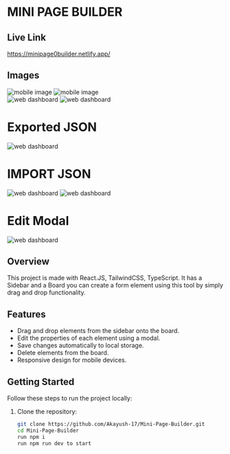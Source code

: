# MINI PAGE BUILDER

## Live Link 
https://minipage0builder.netlify.app/

## Images 
<div className="flex flex-row justify-between gap-6">
<img src="./public/mob1.png" alt="mobile image"/>
<img src="./public/mob2.png" alt="mobile image"/>
</div>

<img src="./public/mobmodal.png" alt="web dashboard"/>

<img src="./public/imgweb.png" alt="web dashboard"/>

# Exported JSON

<img src="./public/exportjson.png" alt="web dashboard"/>

# IMPORT JSON

<img src="./public/importjson.png" alt="web dashboard"/>
<img src="./public/jsonoutput.png" alt="web dashboard"/>

# Edit Modal

<img src="./public/modal.png" alt="web dashboard"/>


## Overview
This project is made with React.JS, TailwindCSS, TypeScript. It has a Sidebar and a Board you can create a form element using this tool by simply drag and drop functionality. 


## Features

- Drag and drop elements from the sidebar onto the board.
- Edit the properties of each element using a modal.
- Save changes automatically to local storage.
- Delete elements from the board.
- Responsive design for mobile devices.


## Getting Started

Follow these steps to run the project locally:

1. Clone the repository:

   ```bash
   git clone https://github.com/Akayush-17/Mini-Page-Builder.git
   cd Mini-Page-Builder
   run npm i
   run npm run dev to start 

